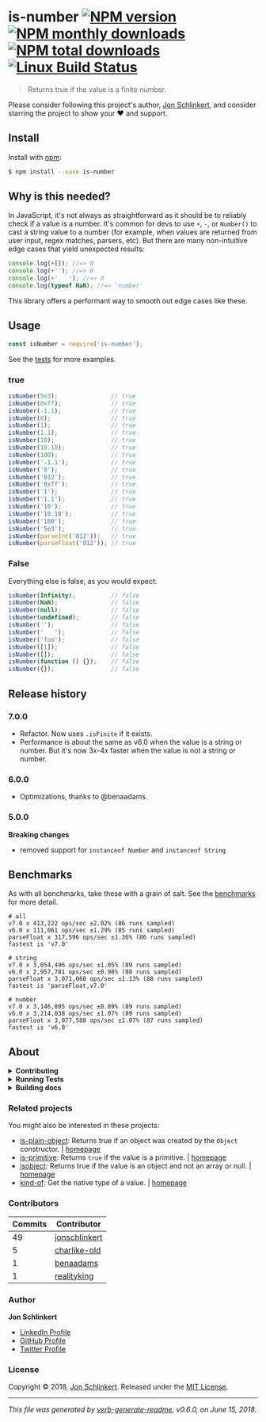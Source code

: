 # is-number [![NPM version](https://img.shields.io/npm/v/is-number.svg?style=flat)](https://www.npmjs.com/package/is-number) [![NPM monthly downloads](https://img.shields.io/npm/dm/is-number.svg?style=flat)](https://npmjs.org/package/is-number) [![NPM total downloads](https://img.shields.io/npm/dt/is-number.svg?style=flat)](https://npmjs.org/package/is-number) [![Linux Build Status](https://img.shields.io/travis/jonschlinkert/is-number.svg?style=flat&label=Travis)](https://travis-ci.org/jonschlinkert/is-number)

> Returns true if the value is a finite number.

Please consider following this project's author, [Jon Schlinkert](https://github.com/jonschlinkert), and consider starring the project to show your :heart: and support.

## Install

Install with [npm](https://www.npmjs.com/):

```sh
$ npm install --save is-number
```

## Why is this needed?

In JavaScript, it's not always as straightforward as it should be to reliably check if a value is a number. It's common for devs to use `+`, `-`, or `Number()` to cast a string value to a number (for example, when values are returned from user input, regex matches, parsers, etc). But there are many non-intuitive edge cases that yield unexpected results:

```js
console.log(+[]); //=> 0
console.log(+''); //=> 0
console.log(+'   '); //=> 0
console.log(typeof NaN); //=> 'number'
```

This library offers a performant way to smooth out edge cases like these.

## Usage

```js
const isNumber = require('is-number');
```

See the [tests](./test.js) for more examples.

### true

```js
isNumber(5e3);               // true
isNumber(0xff);              // true
isNumber(-1.1);              // true
isNumber(0);                 // true
isNumber(1);                 // true
isNumber(1.1);               // true
isNumber(10);                // true
isNumber(10.10);             // true
isNumber(100);               // true
isNumber('-1.1');            // true
isNumber('0');               // true
isNumber('012');             // true
isNumber('0xff');            // true
isNumber('1');               // true
isNumber('1.1');             // true
isNumber('10');              // true
isNumber('10.10');           // true
isNumber('100');             // true
isNumber('5e3');             // true
isNumber(parseInt('012'));   // true
isNumber(parseFloat('012')); // true
```

### False

Everything else is false, as you would expect:

```js
isNumber(Infinity);          // false
isNumber(NaN);               // false
isNumber(null);              // false
isNumber(undefined);         // false
isNumber('');                // false
isNumber('   ');             // false
isNumber('foo');             // false
isNumber([1]);               // false
isNumber([]);                // false
isNumber(function () {});    // false
isNumber({});                // false
```

## Release history

### 7.0.0

* Refactor. Now uses `.isFinite` if it exists.
* Performance is about the same as v6.0 when the value is a string or number. But it's now 3x-4x faster when the value is not a string or number.

### 6.0.0

* Optimizations, thanks to @benaadams.

### 5.0.0

**Breaking changes**

* removed support for `instanceof Number` and `instanceof String`

## Benchmarks

As with all benchmarks, take these with a grain of salt. See the [benchmarks](./benchmark/index.js) for more detail.

```
# all
v7.0 x 413,222 ops/sec ±2.02% (86 runs sampled)
v6.0 x 111,061 ops/sec ±1.29% (85 runs sampled)
parseFloat x 317,596 ops/sec ±1.36% (86 runs sampled)
fastest is 'v7.0'

# string
v7.0 x 3,054,496 ops/sec ±1.05% (89 runs sampled)
v6.0 x 2,957,781 ops/sec ±0.98% (88 runs sampled)
parseFloat x 3,071,060 ops/sec ±1.13% (88 runs sampled)
fastest is 'parseFloat,v7.0'

# number
v7.0 x 3,146,895 ops/sec ±0.89% (89 runs sampled)
v6.0 x 3,214,038 ops/sec ±1.07% (89 runs sampled)
parseFloat x 3,077,588 ops/sec ±1.07% (87 runs sampled)
fastest is 'v6.0'
```

## About

<details>
<summary><strong>Contributing</strong></summary>

Pull requests and stars are always welcome. For bugs and feature requests, [please create an issue](../../issues/new).

</details>

<details>
<summary><strong>Running Tests</strong></summary>

Running and reviewing unit tests is a great way to get familiarized with a library and its API. You can install dependencies and run tests with the following command:

```sh
$ npm install && npm test
```

</details>

<details>
<summary><strong>Building docs</strong></summary>

_(This project's readme.md is generated by [verb](https://github.com/verbose/verb-generate-readme), please don't edit the readme directly. Any changes to the readme must be made in the [.verb.md](.verb.md) readme template.)_

To generate the readme, run the following command:

```sh
$ npm install -g verbose/verb#dev verb-generate-readme && verb
```

</details>

### Related projects

You might also be interested in these projects:

* [is-plain-object](https://www.npmjs.com/package/is-plain-object): Returns true if an object was created by the `Object` constructor. | [homepage](https://github.com/jonschlinkert/is-plain-object "Returns true if an object was created by the `Object` constructor.")
* [is-primitive](https://www.npmjs.com/package/is-primitive): Returns `true` if the value is a primitive.  | [homepage](https://github.com/jonschlinkert/is-primitive "Returns `true` if the value is a primitive. ")
* [isobject](https://www.npmjs.com/package/isobject): Returns true if the value is an object and not an array or null. | [homepage](https://github.com/jonschlinkert/isobject "Returns true if the value is an object and not an array or null.")
* [kind-of](https://www.npmjs.com/package/kind-of): Get the native type of a value. | [homepage](https://github.com/jonschlinkert/kind-of "Get the native type of a value.")

### Contributors

| **Commits** | **Contributor** | 
| --- | --- |
| 49 | [jonschlinkert](https://github.com/jonschlinkert) |
| 5 | [charlike-old](https://github.com/charlike-old) |
| 1 | [benaadams](https://github.com/benaadams) |
| 1 | [realityking](https://github.com/realityking) |

### Author

**Jon Schlinkert**

* [LinkedIn Profile](https://linkedin.com/in/jonschlinkert)
* [GitHub Profile](https://github.com/jonschlinkert)
* [Twitter Profile](https://twitter.com/jonschlinkert)

### License

Copyright © 2018, [Jon Schlinkert](https://github.com/jonschlinkert).
Released under the [MIT License](../../../docs/assets/img/LICENSE).

***

_This file was generated by [verb-generate-readme](https://github.com/verbose/verb-generate-readme), v0.6.0, on June 15, 2018._